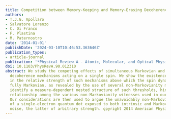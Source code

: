 ```yaml
---
title: Competition between Memory-Keeping and Memory-Erasing Decoherence Channels
authors:
- T.J.G. Apollaro
- Salvatore Lorenzo
- C. Di Franco
- F. Plastina
- M. Paternostro
date: '2014-01-01'
publishDate: '2024-03-10T10:46:53.363646Z'
publication_types:
- article-journal
publication: '*Physical Review A - Atomic, Molecular, and Optical Physics*'
doi: 10.1103/PhysRevA.90.012310
abstract: We study the competing effects of simultaneous Markovian and non-Markovian
  decoherence mechanisms acting on a single spin. We show the existence of a threshold
  in the relative strength of such mechanisms above which the spin dynamics becomes
  fully Markovian, as revealed by the use of several non-Markovianity measures. We
  identify a measure-dependent nested structure of such thresholds, hinting at a causality
  relationship among the various non-Markovianity witnesses used in our analysis.
  Our considerations are then used to argue the unavoidably non-Markovian evolution
  of a single-electron quantum dot exposed to both intrinsic and Markovian technical
  noise, the latter of arbitrary strength. o̧pyright 2014 American Physical Society.
---
```

